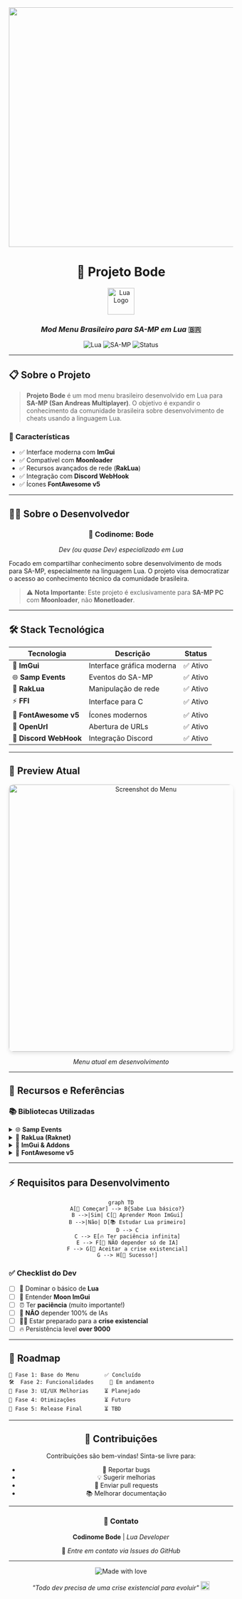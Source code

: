 
<div align="center">
<img width="1118" height="538" alt="image" src="https://github.com/user-attachments/assets/8ddcd3a4-7a6f-4228-8a42-635f37ef0dc5" />



  
# 🐐 Projeto Bode
  
<img src="https://github.com/user-attachments/assets/fb6aa884-f41f-4aba-bb96-b449fbbbf33f" 
     alt="Lua Logo" 
     width="60" 
     height="60">

### *Mod Menu Brasileiro para SA-MP em Lua* 🇧🇷

<img src="https://img.shields.io/badge/Language-Lua-2C2D72?style=for-the-badge&logo=lua&logoColor=white" alt="Lua">
<img src="https://img.shields.io/badge/Platform-SA--MP-FF6B35?style=for-the-badge" alt="SA-MP">
<img src="https://img.shields.io/badge/Status-Em%20Desenvolvimento-yellow?style=for-the-badge" alt="Status">

</div>

---

## 📋 **Sobre o Projeto**

> **Projeto Bode** é um mod menu brasileiro desenvolvido em Lua para **SA-MP (San Andreas Multiplayer)**. 
> O objetivo é expandir o conhecimento da comunidade brasileira sobre desenvolvimento de cheats usando a linguagem Lua.

### 🎯 **Características**
- ✅ Interface moderna com **ImGui**
- ✅ Compatível com **Moonloader** 
- ✅ Recursos avançados de rede (**RakLua**)
- ✅ Integração com **Discord WebHook**
- ✅ Ícones **FontAwesome v5**

---

## 👨‍💻 **Sobre o Desenvolvedor**

<div align="center">

### 🐐 **Codinome: Bode**
*Dev (ou quase Dev) especializado em Lua*

</div>

Focado em compartilhar conhecimento sobre desenvolvimento de mods para SA-MP, especialmente na linguagem Lua. O projeto visa democratizar o acesso ao conhecimento técnico da comunidade brasileira.

> ⚠️ **Nota Importante**: Este projeto é exclusivamente para **SA-MP PC** com **Moonloader**, não **Monetloader**.

---

## 🛠️ **Stack Tecnológica**

<div align="center">

| Tecnologia | Descrição | Status |
|------------|-----------|--------|
| 🌙 **ImGui** | Interface gráfica moderna | ✅ Ativo |
| 🌐 **Samp Events** | Eventos do SA-MP | ✅ Ativo |
| 📡 **RakLua** | Manipulação de rede | ✅ Ativo |
| ⚡ **FFI** | Interface para C | ✅ Ativo |
| 🎨 **FontAwesome v5** | Ícones modernos | ✅ Ativo |
| 🔗 **OpenUrl** | Abertura de URLs | ✅ Ativo |
| 🎣 **Discord WebHook** | Integração Discord | ✅ Ativo |

</div>

---

## 📸 **Preview Atual**

<div align="center">

<img src="https://github.com/user-attachments/assets/e2e42b22-93ea-47ac-bd58-73c0b861ad97" 
     alt="Screenshot do Menu" 
     width="600"
     style="border-radius: 10px; box-shadow: 0 4px 8px rgba(0,0,0,0.1);">

*Menu atual em desenvolvimento*

</div>

---

## 🔗 **Recursos e Referências**

### 📚 **Bibliotecas Utilizadas**

<details>
<summary>🌐 <strong>Samp Events</strong></summary>

- **Repositório**: [SAMP.Lua](https://github.com/THE-FYP/SAMP.Lua/tree/master)
- **Função**: Gerenciamento de eventos do SA-MP
- **Status**: ✅ Integrado

</details>

<details>
<summary>📡 <strong>RakLua (Raknet)</strong></summary>

- **Repositório**: [RakLua](https://github.com/Northn/RakLua/tree/master)
- **Função**: Manipulação de pacotes de rede
- **Status**: ✅ Integrado

</details>

<details>
<summary>🎨 <strong>ImGui & Addons</strong></summary>

- **ImGui Original (C++)**: [ocornut/imgui](https://github.com/ocornut/imgui)
- **Moon ImGui (Lua)**: [BlastHack Thread](https://www.blast.hk/threads/19292/page-90#post-318303)
- **Tutoriais**:
  - 📹 [ImGui Addons Pt.1](https://www.youtube.com/watch?v=rznHB5ROJoE)
  - 📹 [ImGui Addons Pt.2](https://www.youtube.com/watch?v=R_FUKu8zPRw)

</details>

<details>
<summary>🎯 <strong>FontAwesome v5</strong></summary>

- **Thread**: [BlastHack FontAwesome](https://www.blast.hk/threads/156617/)
- **Tutorial**: 📹 [Implementação FontAwesome](https://www.youtube.com/watch?v=B4B5CBQLJZ0)
- **Status**: ✅ Implementado

</details>

---

## ⚡ **Requisitos para Desenvolvimento**

<div align="center">

```mermaid
graph TD
    A[🎯 Começar] --> B{Sabe Lua básico?}
    B -->|Sim| C[🌙 Aprender Moon ImGui]
    B -->|Não| D[📚 Estudar Lua primeiro]
    D --> C
    C --> E[🔥 Ter paciência infinita]
    E --> F[🤖 NÃO depender só de IA]
    F --> G[😤 Aceitar a crise existencial]
    G --> H[🎉 Sucesso!]
```

</div>

### ✅ **Checklist do Dev**

- [ ] 📖 Dominar o básico de **Lua**
- [ ] 🌙 Entender **Moon ImGui** 
- [ ] ⏰ Ter **paciência** (muito importante!)
- [ ] 🧠 **NÃO** depender 100% de IAs
- [ ] 😵‍💫 Estar preparado para a **crise existencial**
- [ ] 🔥 Persistência level **over 9000**

---

## 🎯 **Roadmap**

```
🚀 Fase 1: Base do Menu        ✅ Concluído
🛠️  Fase 2: Funcionalidades     🔄 Em andamento  
🎨 Fase 3: UI/UX Melhorias     ⏳ Planejado
📱 Fase 4: Otimizações         ⏳ Futuro
🌟 Fase 5: Release Final       ⏳ TBD
```

---

<div align="center">

## 🤝 **Contribuições**

Contribuições são bem-vindas! Sinta-se livre para:

- 🐛 Reportar bugs
- 💡 Sugerir melhorias  
- 🔧 Enviar pull requests
- 📚 Melhorar documentação

---

### 💬 **Contato**

**Codinome Bode** | *Lua Developer*

📧 *Entre em contato via Issues do GitHub*

---

<img src="https://img.shields.io/badge/Made%20with-❤️%20and%20☕-red?style=for-the-badge" alt="Made with love">

*"Todo dev precisa de uma crise existencial para evoluir"* <img src="https://images.emojiterra.com/google/noto-emoji/animated-emoji/1f410.gif" width="20" height="20">

</div>
